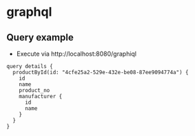 # graphql


## Query example
* Execute via http://localhost:8080/graphiql
```
query details {
  productById(id: "4cfe25a2-529e-432e-be08-87ee9094774a") {
    id
    name
    product_no
    manufacturer {
      id
      name
    }
  }
}
```